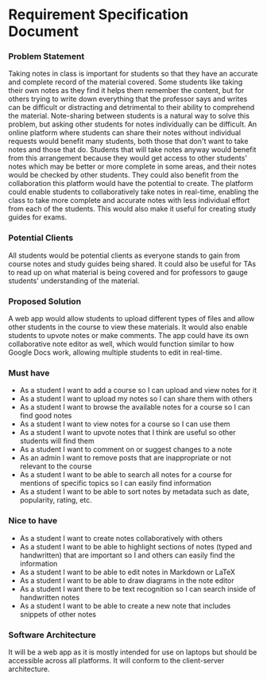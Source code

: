 # Requirement Specification Document

### Problem Statement
Taking notes in class is important for students so that they have an accurate and complete record of the material covered. Some students like taking their own notes as they find it helps them remember the content, but for others trying to write down everything that the professor says and writes can be difficult or distracting and detrimental to their ability to comprehend the material. Note-sharing between students is a natural way to solve this problem, but asking other students for notes individually can be difficult. An online platform where students can share their notes without individual requests would benefit many students, both those that don't want to take notes and those that do. Students that will take notes anyway would benefit from this arrangement because they would get access to other students' notes which may be better or more complete in some areas, and their notes would be checked by other students. They could also benefit from the collaboration this platform would have the potential to create. The platform could enable students to collaboratively take notes in real-time, enabling the class to take more complete and accurate notes with less individual effort from each of the students. This would also make it useful for creating study guides for exams.

### Potential Clients
All students would be potential clients as everyone stands to gain from course notes and study guides being shared.
It could also be useful for TAs to read up on what material is being covered and for professors to gauge students' understanding of the material.

### Proposed Solution
A web app would allow students to upload different types of files and allow other students in the course to view these materials. It would also enable students to upvote notes or make comments. The app could have its own collaborative note editor as well, which would function similar to how Google Docs work, allowing multiple students to edit in real-time.

### Must have
* As a student I want to add a course so I can upload and view notes for it
* As a student I want to upload my notes so I can share them with others
* As a student I want to browse the available notes for a course so I can find good notes
* As a student I want to view notes for a course so I can use them
* As a student I want to upvote notes that I think are useful so other students will find them
* As a student I want to comment on or suggest changes to a note
* As an admin I want to remove posts that are inappropriate or not relevant to the course
* As a student I want to be able to search all notes for a course for mentions of specific topics so I can easily find information
* As a student I want to be able to sort notes by metadata such as date, popularity, rating, etc.

### Nice to have
* As a student I want to create notes collaboratively with others
* As a student I want to be able to highlight sections of notes (typed and handwritten) that are important so I and others can easily find the information
* As a student I want to be able to edit notes in Markdown or LaTeX
* As a student I want to be able to draw diagrams in the note editor
* As a student I want there to be text recognition so I can search inside of handwritten notes
* As a student I want to be able to create a new note that includes snippets of other notes

### Software Architecture
It will be a web app as it is mostly intended for use on laptops but should be accessible across all platforms. It will conform to the client-server architecture.

